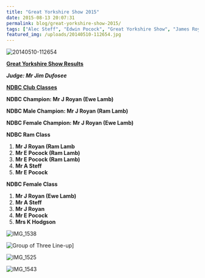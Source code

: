 ```yaml
---
title: "Great Yorkshire Show 2015"
date: 2015-08-13 20:07:31
permalink: blog/great-yorkshire-show-2015/
tags: ["Alec Steff", "Edwin Pocock", "Great Yorkshire Show", "James Royan", "Karen Hodgson", "Results", "Waggoners"]
featured_img: /uploads/20140510-112654.jpg
---
```


![20140510-112654](/uploads/20140510-112654.jpg)

**<u>Great Yorkshire Show Results</u>**

***Judge: Mr Jim Dufosee***

**<u>NDBC Club Classes</u>**

**NDBC Champion: Mr J Royan (Ewe Lamb)**

**NDBC Male Champion: Mr J Royan (Ram Lamb)**

**NDBC Female Champion: Mr J Royan (Ewe Lamb)**

 **NDBC Ram Class**

1. ****Mr J Royan (Ram Lamb****
2. **Mr E Pocock (Ram Lamb)**
3. ****Mr E Pocock (Ram Lamb)****
4. **Mr A Steff**
5. **Mr E Pocock**

**NDBC Female Class**

1. ****Mr J Royan (Ewe Lamb)****
2. ****Mr A Steff****
3. **Mr J Royan**
4. **Mr E Pocock**
5. **Mrs K Hodgson**

![IMG_1538](/uploads/IMG_1538.jpg)

![Group of Three Line-up](/uploads/IMG_1534.jpg)]

![IMG_1525](/uploads/IMG_1525.jpg)

![IMG_1543](/uploads/IMG_1543.jpg)
